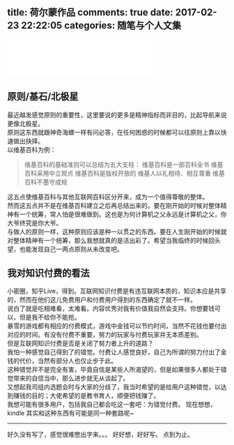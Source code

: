 title: 荷尔蒙作品
comments: true
date: 2017-02-23 22:22:05
categories: 随笔与个人文集
---

<iframe frameborder="no" border="0" marginwidth="0" marginheight="0" width=330 height=86 src="//music.163.com/outchain/player?type=2&id=17455810&auto=1&height=66"></iframe>

## 原则/基石/北极星

最近越发感觉原则的重要性，这里要说的更多是精神指标而非目的，比起导航来说更像北极星。  
原则这东西就跟神奇海螺一样有问必答，在任何困惑的时候都可以往原则上靠以快速做出抉择。  
以维基百科为例：

> 维基百科的基础准则可以总结为五大支柱：
> 维基百科是一部百科全书
> 维基百科采用中立观点
> 维基百科是版权开放的
> 维基人以礼相待、相互尊重
> 维基百科不墨守成规

这五点使维基百科与其他互联网百科区分开来，成为一个值得尊敬的整体。  
然而这五点并不是在维基百科建立之后再总结出来的。要在刚开始的时候对整体精神有一个统筹，常人怕是很难做到。这也是为何计算机之父永远是计算机之父，你大爷终究是你大爷。  
与做人的原则一样，这种原则应该是种一以贯之的东西。要在人生刚开始的时候就对整体精神有一个统筹，那么我想就真的是活出彩了。希望当我临终的时候回头望，也能发现自己一两点原则从未改变吧。

## 我对知识付费的看法

小密圈，知乎Live，得到。互联网知识付费是有违互联网本质的，知识本应是共享的，然而在他们这儿免费用户和付费用户得到的东西确定了就不一样。  
说白了就是吃相难看，太难看。内容优秀对我有价值我自然会支持。你想要钱可以，但是我不给你不能抢。  
暴雪的游戏都有相应的付费模式，游戏中金钱可以节约时间，当然不花钱也要付出对应的时间。有没有付费不重要，努力的玩家与付费玩家并无本质差别。  
但是互联网知识付费是否是关闭了努力者上升的道路？  
我怕一种感觉自己得到了的错觉。付费让人感觉良好，自己为所谓的努力付出了金钱的代价，当然有部分人也仅止步于此。  
这种错觉并不是完全有害，毕竟自信是某些人所渴望的，但是如果很多人都处于错觉带来的自信当中，那么进步就无从谈起了。  
又想起我司组内选题会时与大家的分歧了，我当时希望的是给用户这种错觉，以达到赚钱的目的；大佬希望的是教书育人，顺便把钱赚了。  
我想可能有很多用户，包括我自己都会吃这一套吧：为错觉付费。
现在想想，kindle 其实和这种东西有可能是同一种套路呢~

***
好久没有写了，感觉很难憋出字来。。。
好好想，好好写。
点到为止。


